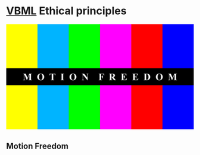 # [VBML](README.md) Ethical principles

<img src="pictures/MotionFreedom.png" alt="MotionFreedom" width="512px">

## Motion Freedom
